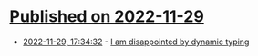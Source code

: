 # [Published on 2022-11-29](index.md)

* [2022-11-29, 17:34:32](https://news.ycombinator.com/item?id=33790568) - [I am disappointed by dynamic typing](https://buttondown.email/hillelwayne/archive/i-am-disappointed-by-dynamic-typing/)
